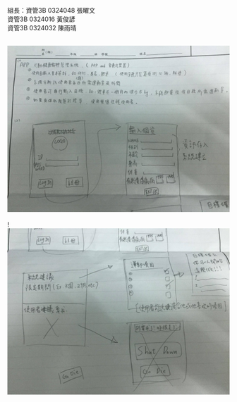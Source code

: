 組長：資管3B 0324048 張曜文
<br>資管3B 0324016 黃俊諺</br>
資管3B 0324032 陳雨晴


<br>![image](P1.jpg)</br>
<br>!![image](P2.jpg)</br>
